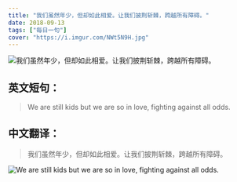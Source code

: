 ```yaml
---
title: "我们虽然年少，但却如此相爱。让我们披荆斩棘，跨越所有障碍。"
date: 2018-09-13
tags: ["每日一句"]
cover: "https://i.imgur.com/NWt5N9H.jpg"
---
```


![我们虽然年少，但却如此相爱。让我们披荆斩棘，跨越所有障碍。](https://i.imgur.com/rHCx9lO.jpg)

## 英文短句：
> We are still kids but we are so in love, fighting against all odds.

<!--more-->

## 中文翻译：
> 我们虽然年少，但却如此相爱。让我们披荆斩棘，跨越所有障碍。

![We are still kids but we are so in love, fighting against all odds.](https://i.imgur.com/8JHwwQ1.jpg)

